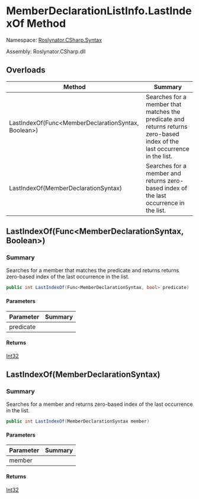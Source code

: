 # MemberDeclarationListInfo\.LastIndexOf Method

Namespace: [Roslynator.CSharp.Syntax](../../README.md)

Assembly: Roslynator\.CSharp\.dll

## Overloads

| Method | Summary |
| ------ | ------- |
| LastIndexOf\(Func\<MemberDeclarationSyntax, Boolean>\) | Searches for a member that matches the predicate and returns returns zero\-based index of the last occurrence in the list\. |
| LastIndexOf\(MemberDeclarationSyntax\) | Searches for a member and returns zero\-based index of the last occurrence in the list\. |

## LastIndexOf\(Func\<MemberDeclarationSyntax, Boolean>\)

### Summary

Searches for a member that matches the predicate and returns returns zero\-based index of the last occurrence in the list\.

```csharp
public int LastIndexOf(Func<MemberDeclarationSyntax, bool> predicate)
```

#### Parameters

| Parameter | Summary |
| --------- | ------- |
| predicate | |

#### Returns

[Int32](https://docs.microsoft.com/en-us/dotnet/api/system.int32)




## LastIndexOf\(MemberDeclarationSyntax\)

### Summary

Searches for a member and returns zero\-based index of the last occurrence in the list\.

```csharp
public int LastIndexOf(MemberDeclarationSyntax member)
```

#### Parameters

| Parameter | Summary |
| --------- | ------- |
| member | |

#### Returns

[Int32](https://docs.microsoft.com/en-us/dotnet/api/system.int32)




